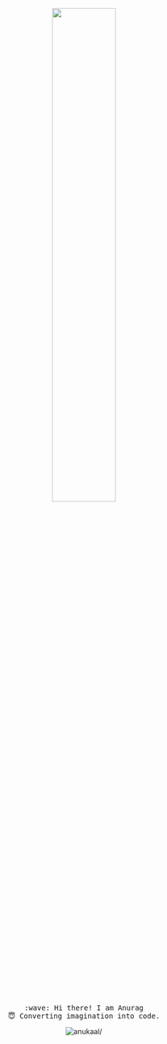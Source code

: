 <p align="center">
  <img src="https://cdn.dribbble.com/users/285475/screenshots/3798124/astronaut.gif" width="50%">
  <br><br>
  <samp>
    :wave: Hi there! I am Anurag <br>
    😇 Converting imagination into code.
    <p align="middle"> <img src=https://komarev.com/ghpvc/?username=anukaal alt=anukaal/></p>
  </samp>
  <br>
  <br>
  <br>
</p>
